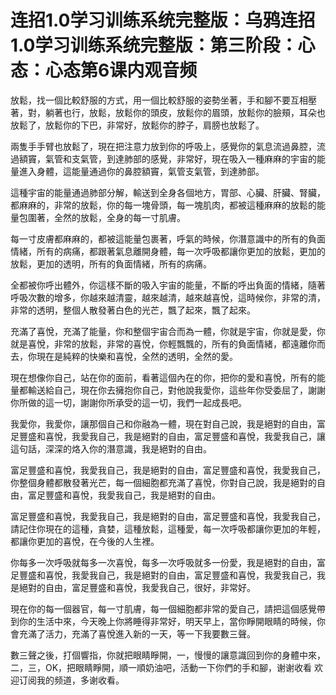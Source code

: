 # 连招1.0学习训练系统完整版：乌鸦连招1.0学习训练系统完整版：第三阶段：心态：心态第6课内观音频

放鬆，找一個比較舒服的方式，用一個比較舒服的姿勢坐著，手和腳不要互相壓著，對，躺著也行，放鬆，放鬆你的頭皮，放鬆你的眉頭，放鬆你的臉頰，耳朵也放鬆了，放鬆你的下巴，非常好，放鬆你的脖子，肩膀也放鬆了。

兩隻手手臂也放鬆了，現在把注意力放到你的呼吸上，感覺你的氣息流過鼻腔，流過額竇，氣管和支氣管，到達肺部的感覺，非常好，現在吸入一種麻麻的宇宙的能量進入身體，這能量通過你的鼻腔額竇，氣管支氣管，到達肺部。

這種宇宙的能量通過肺部分解，輸送到全身各個地方，胃部、心臟、肝臟、腎臟，都麻麻的，非常的放鬆，你的每一塊骨頭，每一塊肌肉，都被這種麻麻的放鬆的能量包圍著，全然的放鬆，全身的每一寸肌膚。

每一寸皮膚都麻麻的，都被這能量包裹著，呼氣的時候，你潛意識中的所有的負面情緒，所有的病痛，都跟著氣息離開身體，每一次呼吸都讓你更加的放鬆，更加的放鬆，更加的透明，所有的負面情緒，所有的病痛。

全都被你呼出體外，你這樣不斷的吸入宇宙的能量，不斷的呼出負面的情緒，隨著呼吸次數的增多，你越來越清靈，越來越清，越來越喜悅，這時候你，非常的清，非常的透明，整個人散發著白色的光芒，飄了起來，飄了起來。

充滿了喜悅，充滿了能量，你和整個宇宙合而為一體，你就是宇宙，你就是愛，你就是喜悅，非常的放鬆，非常的喜悅，你輕飄飄的，所有的負面情緒，都遠離你而去，你現在是純粹的快樂和喜悅，全然的透明，全然的愛。

現在想像你自己，站在你的面前，看著這個內在的你，把你的愛和喜悅，所有的能量都輸送給自己，現在你去擁抱你自己，對他說我愛你，這些年你受委屈了，謝謝你所做的這一切，謝謝你所承受的這一切，我們一起成長吧。

我愛你，我愛你，讓那個自己和你融為一體，現在對自己說，我是絕對的自由，富足豐盛和喜悅，我愛我自己，我是絕對的自由，富足豐盛和喜悅，我愛我自己，讓這句話，深深的烙入你的潛意識，我是絕對的自由。

富足豐盛和喜悅，我愛我自己，我是絕對的自由，富足豐盛和喜悅，我愛我自己，你整個身體都散發著光芒，每一個細胞都充滿了喜悅，你對自己說，我是絕對的自由，富足豐盛和喜悅，我愛我自己，我是絕對的自由。

富足豐盛和喜悅，我愛我自己，我是絕對的自由，富足豐盛和喜悅，我愛我自己，請記住你現在的這種，貪婪，這種放鬆，這種愛，每一次呼吸都讓你更加的年輕，都讓你更加的喜悅，在今後的人生裡。

你每多一次呼吸就每多一次喜悅，每多一次呼吸就多一份愛，我是絕對的自由，富足豐盛和喜悅，我愛我自己，我是絕對的自由，富足豐盛和喜悅，我愛我自己，我是絕對的自由，富足豐盛和喜悅，我愛我自己，很好，非常好。

現在你的每一個器官，每一寸肌膚，每一個細胞都非常的愛自己，請把這個感覺帶到你的生活中來，今天晚上你將睡得非常好，明天早上，當你睜開眼睛的時候，你會充滿了活力，充滿了喜悅進入新的一天，等一下我要數三聲。

數三聲之後，打個響指，你就把眼睛睜開，一，慢慢的讓意識回到你的身體中來，二，三，OK，把眼睛睜開，順一順奶油吧，活動一下你們的手和腳，谢谢收看 欢迎订阅我的频道，多谢收看。

